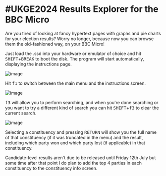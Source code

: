 # #UKGE2024 Results Explorer for the BBC Micro

Are you tired of looking at fancy hypertext pages with graphs and pie charts for your election results? Worry no longer, because now you can browse them the old-fashioned way, on your BBC Micro!

Just load the .ssd into your hardware or emulator of choice and hit <kbd>SHIFT</kbd>+<kbd>BREAK</kbd> to boot the disk. The program will start automatically, displaying the instructions page.

![image](https://github.com/danj2k/ge24rex/assets/29895048/8c78367a-4faa-48ea-b2f6-624332919fe5)

Hit <kbd>f1</kbd> to switch between the main menu and the instructions screen.

![image](https://github.com/danj2k/ge24rex/assets/29895048/fd60a26a-9cd0-4dc8-9195-14377641f13f)

<kbd>f3</kbd> will allow you to perform searching, and when you're done searching or you want to try a different kind of search you can hit <kbd>SHIFT</kbd>+<kbd>f3</kbd> to clear the current search.

![image](https://github.com/danj2k/ge24rex/assets/29895048/d0e0e622-1da5-4df8-9655-a54080d8f1dc)

Selecting a constituency and pressing <kbd>RETURN</kbd> will show you the full name of that constituency (if it was truncated in the menu) and the result, including which party won and which party lost (if applicable) in that constituency.

Candidate-level results aren't due to be released until Friday 12th July but some time after that point I do plan to add the top 4 parties in each constituency to the constituency info screen.
